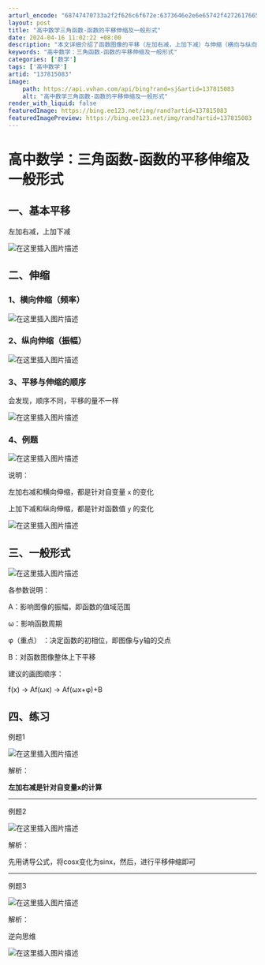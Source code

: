 ```yaml
---
arturl_encode: "68747470733a2f2f626c6f672e:6373646e2e6e65742f42726176655f686561727434707a6a2f:61727469636c652f64657461696c732f313337383135303833"
layout: post
title: "高中数学三角函数-函数的平移伸缩及一般形式"
date: 2024-04-16 11:02:22 +08:00
description: "本文详细介绍了函数图像的平移（左加右减，上加下减）与伸缩（横向与纵向）操作，包括参数解释、顺序影响、"
keywords: "高中数学：三角函数-函数的平移伸缩及一般形式"
categories: ['数学']
tags: ['高中数学']
artid: "137815083"
image:
    path: https://api.vvhan.com/api/bing?rand=sj&artid=137815083
    alt: "高中数学三角函数-函数的平移伸缩及一般形式"
render_with_liquid: false
featuredImage: https://bing.ee123.net/img/rand?artid=137815083
featuredImagePreview: https://bing.ee123.net/img/rand?artid=137815083
---
```


# 高中数学：三角函数-函数的平移伸缩及一般形式

## 一、基本平移

左加右减，上加下减
  
![在这里插入图片描述](https://i-blog.csdnimg.cn/blog_migrate/4f696ebbbf9061283da37fbaa7c96d06.png)

## 二、伸缩

### 1、横向伸缩（频率）

![在这里插入图片描述](https://i-blog.csdnimg.cn/blog_migrate/6fb751e78502db6503f67c11ed0183f4.png)

### 2、纵向伸缩（振幅）

![在这里插入图片描述](https://i-blog.csdnimg.cn/blog_migrate/9669a92fa227c407bb32a103ce716e31.png)

### 3、平移与伸缩的顺序

会发现，顺序不同，平移的量不一样
  
![在这里插入图片描述](https://i-blog.csdnimg.cn/blog_migrate/e4f7ae57490ff736ae3256e425d047b1.png)

### 4、例题

![在这里插入图片描述](https://i-blog.csdnimg.cn/blog_migrate/1a7ad003a40d32e8618fecdb8f773ffb.png)
  
说明：
  

左加右减和横向伸缩，都是针对自变量
`x`
的变化
  

上加下减和纵向伸缩，都是针对函数值
`y`
的变化
  
![在这里插入图片描述](https://i-blog.csdnimg.cn/blog_migrate/06c58b59abd3b4f0a2c60d473b947139.png)

## 三、一般形式

![在这里插入图片描述](https://i-blog.csdnimg.cn/blog_migrate/ca1662565e9698d6559479204f900313.png)
  
各参数说明：
  
A：影响图像的振幅，即函数的值域范围
  
ω：影响函数周期
  

φ（重点）
：决定函数的初相位，即图像与y轴的交点
  
B：对函数图像整体上下平移

建议的画图顺序：
  

f(x) -> Af(ωx) -> Af(ωx+φ)+B

## 四、练习

例题1
  
![在这里插入图片描述](https://i-blog.csdnimg.cn/blog_migrate/a211ce52aed92750201a01e05de4d1cd.png)
  
解析：
  
**左加右减是针对自变量x的计算**

---

例题2
  
![在这里插入图片描述](https://i-blog.csdnimg.cn/blog_migrate/06a20071462a540f15e974441fcc3adb.png)
  
解析：
  
先用诱导公式，将cosx变化为sinx，然后，进行平移伸缩即可

---

例题3
  
![在这里插入图片描述](https://i-blog.csdnimg.cn/blog_migrate/3f9d3f07bc407c3190603608745586cd.png)
  
解析：
  
逆向思维
  
![在这里插入图片描述](https://i-blog.csdnimg.cn/blog_migrate/2faa944696058131e7d4e3d239ea945d.png)